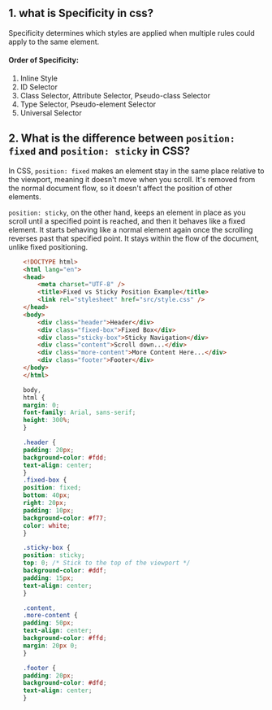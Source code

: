 ## 1. what is Specificity in css?

 Specificity determines which styles are applied when multiple rules could apply to the same element.

 #### Order of Specificity:

1. Inline Style
2. ID Selector
3. Class Selector, Attribute Selector, Pseudo-class Selector
4. Type Selector, Pseudo-element Selector
5. Universal Selector


## 2. What is the difference between `position: fixed` and `position: sticky` in CSS?

In CSS, `position: fixed` makes an element stay in the same place relative to the viewport, meaning it doesn't move when you scroll. It's removed from the normal document flow, so it doesn't affect the position of other elements.

`position: sticky`, on the other hand, keeps an element in place as you scroll until a specified point is reached, and then it behaves like a fixed element. It starts behaving like a normal element again once the scrolling reverses past that specified point. It stays within the flow of the document, unlike fixed positioning.

```html
    <!DOCTYPE html>
    <html lang="en">
    <head>
        <meta charset="UTF-8" />
        <title>Fixed vs Sticky Position Example</title>
        <link rel="stylesheet" href="src/style.css" />
    </head>
    <body>
        <div class="header">Header</div>
        <div class="fixed-box">Fixed Box</div>
        <div class="sticky-box">Sticky Navigation</div>
        <div class="content">Scroll down...</div>
        <div class="more-content">More Content Here...</div>
        <div class="footer">Footer</div>
    </body>
    </html>
```
```css
    body,
    html {
    margin: 0;
    font-family: Arial, sans-serif;
    height: 300%;
    }

    .header {
    padding: 20px;
    background-color: #fdd;
    text-align: center;
    }
    .fixed-box {
    position: fixed;
    bottom: 40px;
    right: 20px;
    padding: 10px;
    background-color: #f77;
    color: white;
    }

    .sticky-box {
    position: sticky;
    top: 0; /* Stick to the top of the viewport */
    background-color: #ddf;
    padding: 15px;
    text-align: center;
    }

    .content,
    .more-content {
    padding: 50px;
    text-align: center;
    background-color: #ffd;
    margin: 20px 0;
    }

    .footer {
    padding: 20px;
    background-color: #dfd;
    text-align: center;
    }
```

